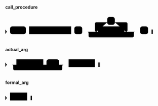#### call_procedure

<svg class="rrdiagram" version="1.1" xmlns:xlink="http://www.w3.org/1999/xlink" xmlns="http://www.w3.org/2000/svg" width="466" height="80" viewbox="0 0 466 80"><path class="connector" d="M0 52h15m50 0h10m133 0h10m25 0h50m-5 0q-5 0-5-5v-20q0-5 5-5h34m24 0h35q5 0 5 5v20q0 5-5 5m-5 0h40m-158 0q5 0 5 5v8q0 5 5 5h133q5 0 5-5v-8q0-5 5-5m5 0h10m25 0h15"/><polygon points="0,59 5,52 0,45" style="fill:black;stroke-width:0"/><rect class="literal" x="15" y="35" width="50" height="25" rx="7"/><text class="text" x="25" y="52">CALL</text><a xlink:href="../../../syntax_resources/grammar_diagrams#subprogram-name"><rect class="rule" x="75" y="35" width="133" height="25"/><text class="text" x="85" y="52">subprogram_name</text></a><rect class="literal" x="218" y="35" width="25" height="25" rx="7"/><text class="text" x="228" y="52">(</text><rect class="literal" x="322" y="5" width="24" height="25" rx="7"/><text class="text" x="332" y="22">,</text><a xlink:href="#actual-arg"><rect class="rule" x="293" y="35" width="83" height="25"/><text class="text" x="303" y="52">actual_arg</text></a><rect class="literal" x="426" y="35" width="25" height="25" rx="7"/><text class="text" x="436" y="52">)</text><polygon points="462,59 466,59 466,45 462,45" style="fill:black;stroke-width:0"/></svg>

#### actual_arg

<svg class="rrdiagram" version="1.1" xmlns:xlink="http://www.w3.org/1999/xlink" xmlns="http://www.w3.org/2000/svg" width="298" height="50" viewbox="0 0 298 50"><path class="connector" d="M0 22h35m85 0h10m40 0h20m-170 0q5 0 5 5v8q0 5 5 5h145q5 0 5-5v-8q0-5 5-5m5 0h10m83 0h15"/><polygon points="0,29 5,22 0,15" style="fill:black;stroke-width:0"/><a xlink:href="#formal-arg"><rect class="rule" x="35" y="5" width="85" height="25"/><text class="text" x="45" y="22">formal_arg</text></a><rect class="literal" x="130" y="5" width="40" height="25" rx="7"/><text class="text" x="140" y="22">=&gt;</text><a xlink:href="../../../syntax_resources/grammar_diagrams#expression"><rect class="rule" x="200" y="5" width="83" height="25"/><text class="text" x="210" y="22">expression</text></a><polygon points="294,29 298,29 298,15 294,15" style="fill:black;stroke-width:0"/></svg>

#### formal_arg

<svg class="rrdiagram" version="1.1" xmlns:xlink="http://www.w3.org/1999/xlink" xmlns="http://www.w3.org/2000/svg" width="84" height="35" viewbox="0 0 84 35"><path class="connector" d="M0 22h15m54 0h15"/><polygon points="0,29 5,22 0,15" style="fill:black;stroke-width:0"/><a xlink:href="../../../syntax_resources/grammar_diagrams#name"><rect class="rule" x="15" y="5" width="54" height="25"/><text class="text" x="25" y="22">name</text></a><polygon points="80,29 84,29 84,15 80,15" style="fill:black;stroke-width:0"/></svg>

